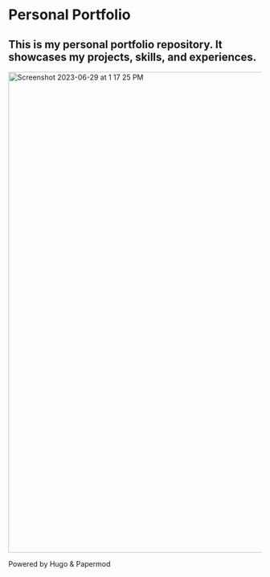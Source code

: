 
# Personal Portfolio

## This is my personal portfolio repository. It showcases my projects, skills, and experiences.


<img width="957" alt="Screenshot 2023-06-29 at 1 17 25 PM" src="https://github.com/avneeshchaudhary/avneeshchaudhary.github.io/assets/39698627/482bce54-0285-4a42-a845-fe822c6e6501">

Powered by Hugo & Papermod
